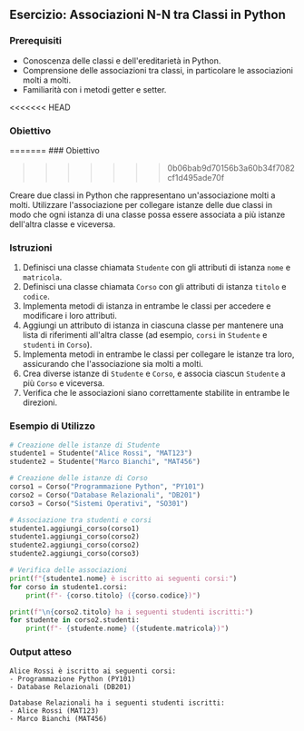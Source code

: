 ## Esercizio: Associazioni N-N tra Classi in Python

### Prerequisiti

- Conoscenza delle classi e dell'ereditarietà in Python.
- Comprensione delle associazioni tra classi, in particolare le associazioni molti a molti.
- Familiarità con i metodi getter e setter.

<<<<<<< HEAD
### Obiettivo
=======
    ### Obiettivo
>>>>>>> 0b06bab9d70156b3a60b34f7082cf1d495ade70f

Creare due classi in Python che rappresentano un'associazione molti a molti. Utilizzare l'associazione per collegare istanze delle due classi in modo che ogni istanza di una classe possa essere associata a più istanze dell'altra classe e viceversa.

### Istruzioni

1. Definisci una classe chiamata `Studente` con gli attributi di istanza `nome` e `matricola`.
2. Definisci una classe chiamata `Corso` con gli attributi di istanza `titolo` e `codice`.
3. Implementa metodi di istanza in entrambe le classi per accedere e modificare i loro attributi.
4. Aggiungi un attributo di istanza in ciascuna classe per mantenere una lista di riferimenti all'altra classe (ad esempio, `corsi` in `Studente` e `studenti` in `Corso`).
5. Implementa metodi in entrambe le classi per collegare le istanze tra loro, assicurando che l'associazione sia molti a molti.
6. Crea diverse istanze di `Studente` e `Corso`, e associa ciascun `Studente` a più `Corso` e viceversa.
7. Verifica che le associazioni siano correttamente stabilite in entrambe le direzioni.

### Esempio di Utilizzo

```python
# Creazione delle istanze di Studente
studente1 = Studente("Alice Rossi", "MAT123")
studente2 = Studente("Marco Bianchi", "MAT456")

# Creazione delle istanze di Corso
corso1 = Corso("Programmazione Python", "PY101")
corso2 = Corso("Database Relazionali", "DB201")
corso3 = Corso("Sistemi Operativi", "SO301")

# Associazione tra studenti e corsi
studente1.aggiungi_corso(corso1)
studente1.aggiungi_corso(corso2)
studente2.aggiungi_corso(corso2)
studente2.aggiungi_corso(corso3)

# Verifica delle associazioni
print(f"{studente1.nome} è iscritto ai seguenti corsi:")
for corso in studente1.corsi:
    print(f"- {corso.titolo} ({corso.codice})")

print(f"\n{corso2.titolo} ha i seguenti studenti iscritti:")
for studente in corso2.studenti:
    print(f"- {studente.nome} ({studente.matricola})")
```

### Output atteso

```
Alice Rossi è iscritto ai seguenti corsi:
- Programmazione Python (PY101)
- Database Relazionali (DB201)

Database Relazionali ha i seguenti studenti iscritti:
- Alice Rossi (MAT123)
- Marco Bianchi (MAT456)
```
